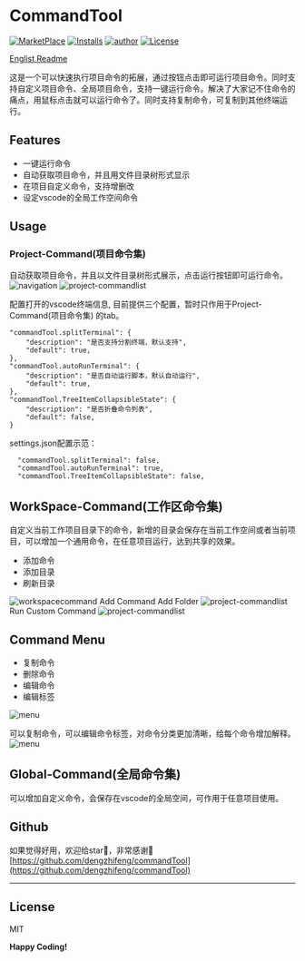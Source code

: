 # CommandTool
[![MarketPlace](https://vsmarketplacebadge.apphb.com/version/stevendeng.commandTool.svg)](https://marketplace.visualstudio.com/items?itemName=stevendeng.commandTool)
[![Installs](https://vsmarketplacebadge.apphb.com/installs-short/stevendeng.commandTool.svg)](https://marketplace.visualstudio.com/items?itemName=stevendeng.commandTool)
[![author](https://img.shields.io/badge/author-@stevendeng-green.svg)](https://marketplace.visualstudio.com/items?itemName=stevendeng.commandTool)
[![License](https://img.shields.io/badge/license-MIT-blue.svg?style=flat)](https://marketplace.visualstudio.com/items/stevendeng.commandTool/license)

[Englist Readme](README-EN.md)

这是一个可以快速执行项目命令的拓展，通过按钮点击即可运行项目命令。同时支持自定义项目命令、全局项目命令，支持一键运行命令。解决了大家记不住命令的痛点，用鼠标点击就可以运行命令了。同时支持复制命令，可复制到其他终端运行。

## Features

- 一键运行命令
- 自动获取项目命令，并且用文件目录树形式显示
- 在项目自定义命令，支持增删改
- 设定vscode的全局工作空间命令

## Usage
### Project-Command(项目命令集) 
自动获取项目命令，并且以文件目录树形式展示，点击运行按钮即可运行命令。
![navigation](resources/readme/projectaCommand.png)
![project-commandlist](resources/readme/execute-com.gif)

配置打开的vscode终端信息, 目前提供三个配置，暂时只作用于Project-Command(项目命令集) 的tab。
```
"commandTool.splitTerminal": {
    "description": "是否支持分割终端，默认支持",
    "default": true,
},
"commandTool.autoRunTerminal": {
    "description": "是否自动运行脚本，默认自动运行",
    "default": true,
},
"commandTool.TreeItemCollapsibleState": {
    "description": "是否折叠命令列表",
    "default": false,
}
```
settings.json配置示范：
```
  "commandTool.splitTerminal": false,
  "commandTool.autoRunTerminal": true,
  "commandTool.TreeItemCollapsibleState": false,
```

## WorkSpace-Command(工作区命令集)
自定义当前工作项目目录下的命令，新增的目录会保存在当前工作空间或者当前项目，可以增加一个通用命令，在任意项目运行，达到共享的效果。

- 添加命令  
- 添加目录 
- 刷新目录

![workspacecommand](resources/readme/workspacecommand.jpg)
Add Command
Add Folder
![project-commandlist](resources/readme/add-com.gif)
Run Custom Command 
![project-commandlist](resources/readme/custom-com.gif)


## Command Menu

- 复制命令
- 删除命令
- 编辑命令
- 编辑标签

![menu](resources/readme/menu.jpg)

可以复制命令，可以编辑命令标签，对命令分类更加清晰，给每个命令增加解释。
![menu](resources/readme/edit-com.gif)

## Global-Command(全局命令集)
可以增加自定义命令，会保存在vscode的全局空间，可作用于任意项目使用。

## Github
如果觉得好用，欢迎给star🌟，非常感谢🙏
[https://github.com/dengzhifeng/commandTool](https://github.com/dengzhifeng/commandTool)

-----------------------------------------------------------------------------------------------------------
## License
MIT

**Happy Coding!**  

